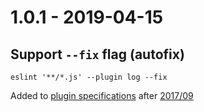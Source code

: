 # 1.0.1 - 2019-04-15
## Support `--fix` flag (autofix)
```
eslint '**/*.js' --plugin log --fix
```
Added to [plugin specifications](https://eslint.org/docs/developer-guide/working-with-plugins) after [2017/09](https://gitter.im/eslint/tsc-meetings/archives/2017/09/14)

